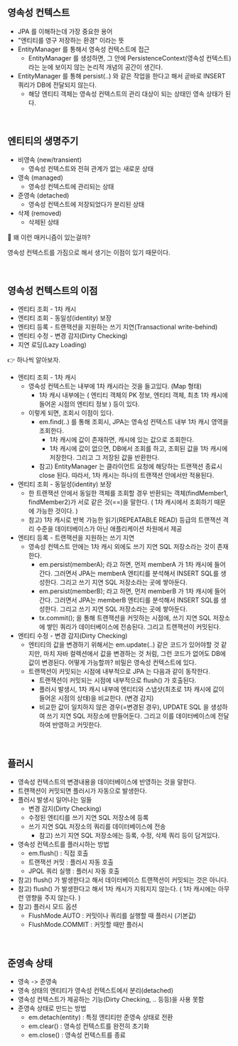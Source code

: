 ## 영속성 컨텍스트 ##
- JPA 를 이해하는데 가장 중요한 용어
- "엔티티를 영구 저장하는 환경" 이라는 뜻
- EntityManager 를 통해서 영속성 컨텍스트에 접근
  - EntityManager 를 생성하면, 그 안에 PersistenceContext(영속성 컨텍스트)라는 눈에 보이지 않는 논리적 개념의 공간이 생긴다.
- EntityManager 를 통해 persist(..) 와 같은 작업을 한다고 해서 곧바로 INSERT 쿼리가 DB에 전달되지 않는다.
  - 해당 엔티티 객체는 영속성 컨텍스트의 관리 대상이 되는 상태인 영속 상태가 된다.

<br>

## 엔티티의 생명주기 ##

- 비영속 (new/transient)
  - 영속성 컨텍스트와 전혀 관계가 없는 새로운 상태
- 영속 (managed)
  - 영속성 컨텍스트에 관리되는 상태
- 준영속 (detached)
  - 영속성 컨텍스트에 저장되었다가 분리된 상태
- 삭제 (removed)
  - 삭제된 상태
 
🤔 왜 이런 매커니즘이 있는걸까?

영속성 컨텍스트를 가짐으로 해서 생기는 이점이 있기 때문이다.

<br>

## 영속성 컨텍스트의 이점 ##

- 엔티티 조회 - 1차 캐시
- 엔티티 조회 - 동일성(identity) 보장
- 엔티티 등록 - 트랜잭션을 지원하는 쓰기 지연(Transactional write-behind)
- 엔티티 수정 - 변경 감지(Dirty Checking)
- 지연 로딩(Lazy Loading)
 

👉 하나씩 알아보자.

- 엔티티 조회 - 1차 캐시
  - 영속성 컨텍스트는 내부에 1차 캐시라는 것을 들고있다. (Map 형태)
    - 1차 캐시 내부에는 ( 엔티티 객체의 PK 정보, 엔티티 객체, 최초 1차 캐시에 들어온 시점의 엔티티 정보 ) 등이 있다.
  - 이렇게 되면, 조회시 이점이 있다.
    - em.find(..) 를 통해 조회시, JPA는 영속성 컨텍스트 내부 1차 캐시 영역을 조회한다.
      - 1차 캐시에 값이 존재하면, 캐시에 있는 값으로 조회한다.
      - 1차 캐시에 값이 없으면, DB에서 조회를 하고, 조회된 값을 1차 캐시에 저장한다. 그리고 그 저장된 값을 반환한다.
    - 참고) EntityManager 는 클라이언트 요청에 해당하는 트랜잭션 종료시 close 된다. 따라서, 1차 캐시는 하나의 트랜잭션 안에서만 적용된다.
- 엔티티 조회 - 동일성(identity) 보장
  - 한 트랜잭션 안에서 동일한 객체를 조회할 경우 반환되는 객체(findMember1, findMember2)가 서로 같은 것(==)을 말한다. ( 1차 캐시에서 조회하기 때문에 가능한 것이다. )
  - 참고) 1차 캐시로 반복 가능한 읽기(REPEATABLE READ) 등급의 트랜잭션 격리 수준을 데이터베이스가 아닌 애플리케이션 차원에서 제공
- 엔티티 등록 - 트랜잭션을 지원하는 쓰기 지연
  - 영속성 컨텍스트 안에는 1차 캐시 외에도 쓰기 지연 SQL 저장소라는 것이 존재한다.
    - em.persist(memberA); 라고 하면, 먼저 memberA 가 1차 캐시에 들어간다. 그러면서 JPA는 memberA 엔티티를 분석해서 INSERT SQL를 생성한다. 그리고 쓰기 지연 SQL 저장소라는 곳에 쌓아둔다.
    - em.persist(memberB); 라고 하면, 먼저 memberB 가 1차 캐시에 들어간다. 그러면서 JPA는 memberB 엔티티를 분석해서 INSERT SQL를 생성한다. 그리고 쓰기 지연 SQL 저장소라는 곳에 쌓아둔다.
    - tx.commit(); 을 통해 트랜잭션을 커밋하는 시점에, 쓰기 지연 SQL 저장소에 쌓인 쿼리가 데이터베이스에 전송된다. 그리고 트랜잭션이 커밋된다.
- 엔티티 수정 - 변경 감지(Dirty Checking)
  - 엔티티의 값을 변경하기 위해서는 em.update(..) 같은 코드가 있어야할 것 같지만, 마치 자바 컬렉션에서 값을 변경하는 것 처럼, 그런 코드가 없어도 DB에 값이 변경된다. 어떻게 가능할까? 비밀은 영속성 컨텍스트에 있다.
  - 트랜잭션이 커밋되는 시점에 내부적으로 JPA 는 다음과 같이 동작한다.
    - 트랜잭션이 커밋되는 시점에 내부적으로 flush() 가 호출된다.
    - 플러시 발생시, 1차 캐시 내부에 엔티티와 스냅샷(최초로 1차 캐시에 값이 들어온 시점의 상태)을 비교한다. (변경 감지)
    - 비교한 값이 일치하지 않은 경우(=변경된 경우), UPDATE SQL 을 생성하여 쓰기 지연 SQL 저장소에 만들어둔다. 그리고 이를 데이터베이스에 전달하여 반영하고 커밋한다.

<br>

## 플러시 ##
- 영속성 컨텍스트의 변경내용을 데이터베이스에 반영하는 것을 말한다.
- 트랜잭션이 커밋되면 플러시가 자동으로 발생한다.
- 플러시 발생시 일어나는 일들
  - 변경 감지(Dirty Checking)
  - 수정된 엔티티를 쓰기 지연 SQL 저장소에 등록
  - 쓰기 지연 SQL 저장소의 쿼리를 데이터베이스에 전송
    - 참고) 쓰기 지연 SQL 저장소에는 등록, 수정, 삭제 쿼리 등이 담겨있다.
- 영속성 컨텍스트를 플러시하는 방법
  - em.flush() : 직접 호출
  - 트랜잭션 커밋 : 플러시 자동 호출
  - JPQL 쿼리 실행 : 플러시 자동 호출
- 참고) flush() 가 발생한다고 해서 데이터베이스 트랜잭션이 커밋되는 것은 아니다.
- 참고) flush() 가 발생한다고 해서 1차 캐시가 지워지지 않는다. ( 1차 캐시에는 아무런 영향을 주지 않는다. )
- 참고) 플러시 모드 옵션
  - FlushMode.AUTO : 커밋이나 쿼리를 실행할 때 플러시 (기본값)
  - FlushMode.COMMIT : 커밋할 때만 플러시
 
<br>

## 준영속 상태 ##
- 영속 -> 준영속
- 영속 상태의 엔티티가 영속성 컨텍스트에서 분리(detached)
- 영속성 컨텍스트가 제공하는 기능(Dirty Checking, .. 등등)을 사용 못함
- 준영속 상태로 만드는 방법
  - em.detach(entity) : 특정 엔티티만 준영속 상태로 전환
  - em.clear() : 영속성 컨텍스트를 완전히 초기화
  - em.close() : 영속성 컨텍스트를 종료
